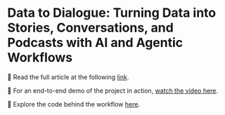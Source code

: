 # Data to Dialogue: Turning Data into Stories, Conversations, and Podcasts with AI and Agentic Workflows

📝 Read the full article at the following [link](https://medium.com/@francescogiorgio.fava/data-to-dialogue-turning-data-into-stories-conversations-and-podcasts-with-ai-and-agentic-b7917c0f3231).

🎥 For an end-to-end demo of the project in action, [watch the video here](https://github.com/FranGenoa/DataToDialogue/raw/main/End-to-End%20Demo/EndToEndDataToDialogue.mp4).

🧠 Explore the code behind the workflow [here](https://github.com/FranGenoa/DataToDialogue/blob/main/Code/DataToDialogueAgenticWorkflow.ipynb).
